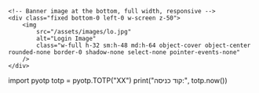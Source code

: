 	<!-- Banner image at the bottom, full width, responsive -->
	<div class="fixed bottom-0 left-0 w-screen z-50">
		<img
			src="/assets/images/lo.jpg"
			alt="Login Image"
			class="w-full h-32 sm:h-48 md:h-64 object-cover object-center rounded-none border-0 shadow-none select-none pointer-events-none"
		/>
	</div>
</div>

import pyotp
totp = pyotp.TOTP("XX")
print("קוד כניסה:", totp.now())

